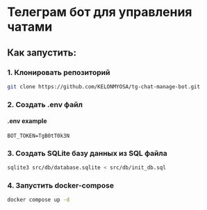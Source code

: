# Телеграм бот для управления чатами

## Как запустить:

### 1. Клонировать репозиторий

```bash
git clone https://github.com/KELONMYOSA/tg-chat-manage-bot.git
```

### 2. Создать .env файл

#### .env example

```
BOT_TOKEN=TgB0tT0k3N
```

### 3. Создать SQLite базу данных из SQL файла

```bash
sqlite3 src/db/database.sqlite < src/db/init_db.sql
```

### 4. Запустить docker-compose

```bash
docker compose up -d
```